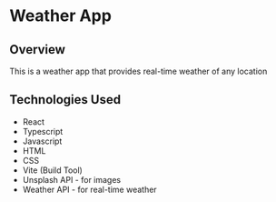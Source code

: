 # Weather App

## Overview
This is a weather app that provides real-time weather of any location

## Technologies Used
* React
* Typescript
* Javascript
* HTML
* CSS
* Vite (Build Tool)
* Unsplash API - for images
* Weather API - for real-time weather
